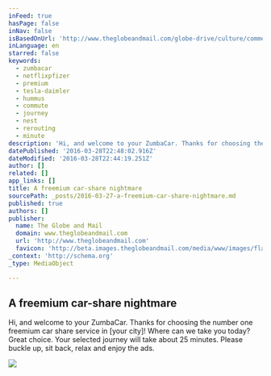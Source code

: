```yaml
---
inFeed: true
hasPage: false
inNav: false
isBasedOnUrl: 'http://www.theglobeandmail.com/globe-drive/culture/commentary/this-autonomous-commute-brought-to-you-by-a-nightmare-of-ads/article28666364/'
inLanguage: en
starred: false
keywords:
  - zumbacar
  - netflixpfizer
  - premium
  - tesla-daimler
  - hummus
  - commute
  - journey
  - nest
  - rerouting
  - minute
description: 'Hi, and welcome to your ZumbaCar. Thanks for choosing the number one freemium car share service in [your city]! Where can we take you today? Great choice. Your selected journey will take about 25 minutes. Please buckle up, sit back, relax and enjoy the ads.'
datePublished: '2016-03-28T22:48:02.916Z'
dateModified: '2016-03-28T22:44:19.251Z'
author: []
related: []
app_links: []
title: A freemium car-share nightmare
sourcePath: _posts/2016-03-27-a-freemium-car-share-nightmare.md
published: true
authors: []
publisher:
  name: The Globe and Mail
  domain: www.theglobeandmail.com
  url: 'http://www.theglobeandmail.com'
  favicon: 'http://beta.images.theglobeandmail.com/media/www/images/flag/favicon.ico'
_context: 'http://schema.org'
_type: MediaObject

---
```

<article style=""><h1>A freemium car-share nightmare</h1><p>Hi, and welcome to your ZumbaCar. Thanks for choosing the number one freemium car share service in [your city]! Where can we take you today? Great choice. Your selected journey will take about 25 minutes. Please buckle up, sit back, relax and enjoy the ads.</p><img src="https://s3-us-west-2.amazonaws.com/the-grid-img/p/341853ef045d648704ce3c6cfa2577690bc965a1.jpg" /></article>